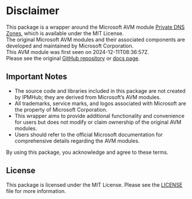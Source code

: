 # Disclaimer

This package is a wrapper around the Microsoft AVM module [Private DNS Zones](https://github.com/Azure/bicep-registry-modules/tree/main/avm/res/network/private-dns-zone), which is available under the MIT License. \
The original Microsoft AVM modules and their associated components are developed and maintained by Microsoft Corporation.\
This AVM module was first seen on 2024-12-11T08:36:57Z.\
Please see the original [GitHub repository](https://github.com/Azure/bicep-registry-modules) or [docs page](https://azure.github.io/Azure-Verified-Modules/indexes/bicep/bicep-resource-modules/).

## Important Notes

- The source code and libraries included in this package are not created by IPMHub; they are derived from Microsoft’s AVM modules.
- All trademarks, service marks, and logos associated with Microsoft are the property of Microsoft Corporation.
- This wrapper aims to provide additional functionality and convenience for users but does not modify or claim ownership of the original AVM modules.
- Users should refer to the official Microsoft documentation for comprehensive details regarding the AVM modules.

By using this package, you acknowledge and agree to these terms.

## License

This package is licensed under the MIT License. Please see the [LICENSE](LICENSE.txt) file for more information.
